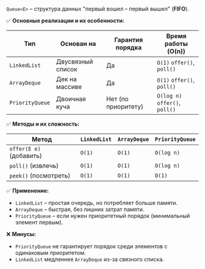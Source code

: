 
`Queue<E>` – структура данных "первый вошел – первый вышел" (**FIFO**).

✅ **Основные реализации и их особенности:**

|Тип|Основан на|Гарантия порядка|Время работы (O(n))|
|---|---|---|---|
|`LinkedList`|Двусвязный список|Да|`O(1)` `offer()`, `poll()`|
|`ArrayDeque`|Дек на массиве|Да|`O(1)` `offer()`, `poll()`|
|`PriorityQueue`|Двоичная куча|Нет (по приоритету)|`O(log n)` `offer()`, `poll()`|

✅ **Методы и их сложность:**

|Метод|`LinkedList`|`ArrayDeque`|`PriorityQueue`|
|---|---|---|---|
|`offer(E e)` (добавить)|`O(1)`|`O(1)`|`O(log n)`|
|`poll()` (извлечь)|`O(1)`|`O(1)`|`O(log n)`|
|`peek()` (посмотреть)|`O(1)`|`O(1)`|`O(1)`|

✅ **Применение:**
- `LinkedList` – простая очередь, но потребляет больше памяти.
- `ArrayDeque` – быстрая, без лишних затрат памяти.
- `PriorityQueue` – если нужен приоритетный порядок (минимальный элемент первым).

❌ **Минусы:**
- `PriorityQueue` не гарантирует порядок среди элементов с одинаковым приоритетом.
- `LinkedList` медленнее `ArrayDeque` из-за связного списка.